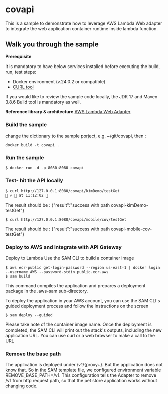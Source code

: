 # covapi

This is a sample to demonstrate how to leverage AWS Lambda Web adapter to integrate the web application container runtime inside lambda function.


## Walk you through the sample

<b>Prerequisite</b>

It is mandatory to have below services installed before executing the build, run, test steps: 

- Docker environment (v.24.0.2 or compatible)
- [CURL tool](https://curl.se/)

If you would like to review the sample code locally, the JDK 17 and Maven 3.8.6 Build tool is mandatory as well.


<b>Reference library & architecture</b>
[AWS Lambda Web Adapter](https://github.com/awslabs/aws-lambda-web-adapter)

### Build the sample

change the dictionary to the sample porject, e.g. ~/git/covapi, then : 
```shell
docker build -t covapi .
```

### Run the sample
```shell
$ docker run -d -p 8080:8080 covapi
```

### Test- hit the API locally
```shell
$ curl http://127.0.0.1:8080/covapi/kimDemo/testGet                                                                      ✔  at 11:12:02 

```
The result should be : {"result":"success with path covapi-kimDemo-testGet"}

```shell
$ curl http://127.0.0.1:8080/covapi/mobile/cov/testGet
```
The result should be : {"result":"success with path covapi-mobile-cov-testGet"}

### Deploy to AWS and integrate with API Gateway

Deploy to Lambda
Use the SAM CLI to build a container image

```shell
$ aws ecr-public get-login-password --region us-east-1 | docker login --username AWS --password-stdin public.ecr.aws
$ sam build
```

This command compiles the application and prepares a deployment package in the .aws-sam sub-directory.

To deploy the application in your AWS account, you can use the SAM CLI's guided deployment process and follow the instructions on the screen
```shell
$ sam deploy --guided
```

Please take note of the container image name. Once the deployment is completed, the SAM CLI will print out the stack's outputs, including the new application URL. You can use curl or a web browser to make a call to the URL

### Remove the base path
The application is deployed under /v1/{proxy+}. But the application does not know that. So in the SAM template file, we configured environment variable REMOVE_BASE_PATH=/v1. This configuration tells the Adapter to remove /v1 from http request path, so that the pet store application works without changing code.

